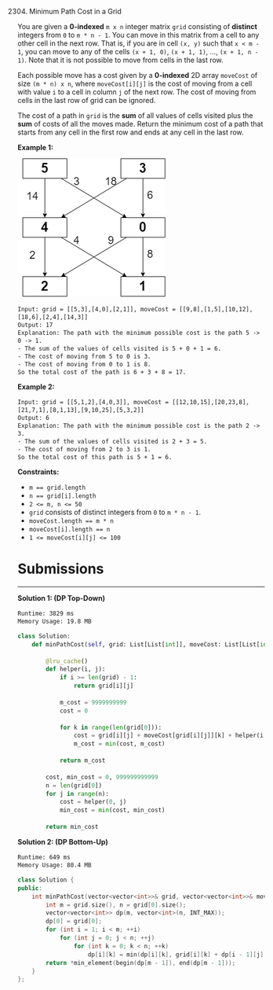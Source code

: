 2304. Minimum Path Cost in a Grid

You are given a **0-indexed** `m x n` integer matrix `grid` consisting of **distinct** integers from `0` to `m * n - 1`. You can move in this matrix from a cell to any other cell in the next row. That is, if you are in cell `(x, y)` such that `x < m - 1`, you can move to any of the cells `(x + 1, 0)`, `(x + 1, 1)`, ..., `(x + 1, n - 1)`. Note that it is not possible to move from cells in the last row.

Each possible move has a cost given by a **0-indexed** 2D array `moveCost` of size `(m * n) x n`, where `moveCost[i][j]` is the cost of moving from a cell with value `i` to a cell in column `j` of the next row. The cost of moving from cells in the last row of grid can be ignored.

The cost of a path in `grid` is the **sum** of all values of cells visited plus the **sum** of costs of all the moves made. Return the minimum cost of a path that starts from any cell in the first row and ends at any cell in the last row.

 

**Example 1:**

![2304_griddrawio-2.png](img/2304_griddrawio-2.png)
```
Input: grid = [[5,3],[4,0],[2,1]], moveCost = [[9,8],[1,5],[10,12],[18,6],[2,4],[14,3]]
Output: 17
Explanation: The path with the minimum possible cost is the path 5 -> 0 -> 1.
- The sum of the values of cells visited is 5 + 0 + 1 = 6.
- The cost of moving from 5 to 0 is 3.
- The cost of moving from 0 to 1 is 8.
So the total cost of the path is 6 + 3 + 8 = 17.
```

**Example 2:**
```
Input: grid = [[5,1,2],[4,0,3]], moveCost = [[12,10,15],[20,23,8],[21,7,1],[8,1,13],[9,10,25],[5,3,2]]
Output: 6
Explanation: The path with the minimum possible cost is the path 2 -> 3.
- The sum of the values of cells visited is 2 + 3 = 5.
- The cost of moving from 2 to 3 is 1.
So the total cost of this path is 5 + 1 = 6.
```

**Constraints:**

* `m == grid.length`
* `n == grid[i].length`
* `2 <= m, n <= 50`
* `grid` consists of distinct integers from `0` to `m * n - 1`.
* `moveCost.length == m * n`
* `moveCost[i].length == n`
* `1 <= moveCost[i][j] <= 100`

# Submissions
---
**Solution 1: (DP Top-Down)**
```
Runtime: 3829 ms
Memory Usage: 19.8 MB
```
```python
class Solution:
    def minPathCost(self, grid: List[List[int]], moveCost: List[List[int]]) -> int:
        
        @lru_cache()
        def helper(i, j):
            if i >= len(grid) - 1:
                return grid[i][j]
            
            m_cost = 9999999999
            cost = 0

            for k in range(len(grid[0])):
                cost = grid[i][j] + moveCost[grid[i][j]][k] + helper(i + 1, k)
                m_cost = min(cost, m_cost)

            return m_cost

        cost, min_cost = 0, 999999999999
        n = len(grid[0])
        for j in range(n):
            cost = helper(0, j)
            min_cost = min(cost, min_cost)

        return min_cost
```

**Solution 2: (DP Bottom-Up)**
```
Runtime: 649 ms
Memory Usage: 80.4 MB
```
```c++
class Solution {
public:
    int minPathCost(vector<vector<int>>& grid, vector<vector<int>>& moveCost) {
        int m = grid.size(), n = grid[0].size();
        vector<vector<int>> dp(m, vector<int>(n, INT_MAX));
        dp[0] = grid[0];
        for (int i = 1; i < m; ++i)
            for (int j = 0; j < n; ++j)
                for (int k = 0; k < n; ++k)
                    dp[i][k] = min(dp[i][k], grid[i][k] + dp[i - 1][j] + moveCost[grid[i - 1][j]][k]);
        return *min_element(begin(dp[m - 1]), end(dp[m - 1]));
    }
};
```
